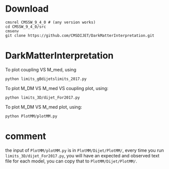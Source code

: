 # Download
```
cmsrel CMSSW_9_4_0 # (any version works)
cd CMSSW_9_4_0/src
cmsenv
git clone https://github.com/CMSDIJET/DarkMatterInterpretation.git 
```

# DarkMatterInterpretation

To plot coupling VS M_med, using 
```
python limits_gBdijetslimits_2017.py
```

To plot M_DM VS M_med VS coupling plot, using:
```
python limits_3D/dijet_For2017.py
```  
To plot M_DM VS M_med plot, using:
```
python PlotMM/plotMM.py
```
  
# comment
  the input of `PlotMM/plotMM.py` is in `PlotMM/Dijet/PlotMM/`, every time you run `limits_3D/dijet_For2017.py`, you will have an expected and observed text file for each model, you can copy that to `PlotMM/Dijet/PlotMM/`.
